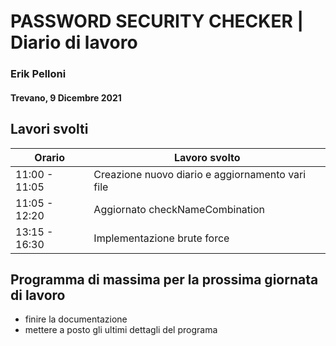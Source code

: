 # PASSWORD SECURITY CHECKER | Diario di lavoro
### Erik Pelloni
#### Trevano, 9 Dicembre 2021

## Lavori svolti


|Orario        |Lavoro svolto                                                  |
|--------------|---------------------------------------------------------------|
|11:00 - 11:05 |Creazione nuovo diario e aggiornamento vari file               |
|11:05 - 12:20 |Aggiornato checkNameCombination                                |
|13:15 - 16:30 |Implementazione brute force                                    |


[//]: <> (##  Problemi riscontrati e soluzioni adottate)


[//]: <> (##  Punto della situazione rispetto alla pianificazione)

## Programma di massima per la prossima giornata di lavoro
+ finire la documentazione
+ mettere a posto gli ultimi dettagli del programa